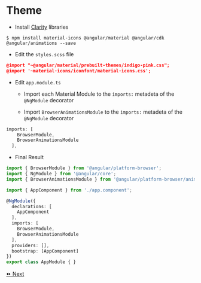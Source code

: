 # Theme

* Install [Clarity](https://clarity.design) libraries

```
$ npm install material-icons @angular/material @angular/cdk @angular/animations --save
```


* Edit the `styles.scss` file

```json
@import "~@angular/material/prebuilt-themes/indigo-pink.css";
@import '~material-icons/iconfont/material-icons.css';
```


* Edit `app.module.ts`

   - Import each Material Module to the `imports:` metadeta of the `@NgModule` decorator

   - Import `BrowserAnimationsModule` to the `imports:` metadeta of the `@NgModule` decorator


```typescript
imports: [
    BrowserModule,
    BrowserAnimationsModule
  ],
```

* Final Result

```typescript
import { BrowserModule } from '@angular/platform-browser';
import { NgModule } from '@angular/core';
import { BrowserAnimationsModule } from '@angular/platform-browser/animations';

import { AppComponent } from './app.component';

@NgModule({
  declarations: [
    AppComponent
  ],
  imports: [
    BrowserModule,
    BrowserAnimationsModule
  ],
  providers: [],
  bootstrap: [AppComponent]
})
export class AppModule { }

```

[:fast_forward: Next ](navbar.md)
